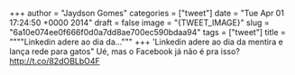 
+++
author = "Jaydson Gomes"
categories = ["tweet"]
date = "Tue Apr 01 17:24:50 +0000 2014"
draft = false
image = "{TWEET_IMAGE}"
slug = "6a10e074ee0f666f0d0a7dd8ae700ec590bdaa94"
tags = ["tweet"]
title = """"Linkedin adere ao dia da..."""
+++
'Linkedin adere ao dia da mentira e lança rede para gatos" Ué, mas o Facebook já não é pra isso? http://t.co/82dOBLbO4F
